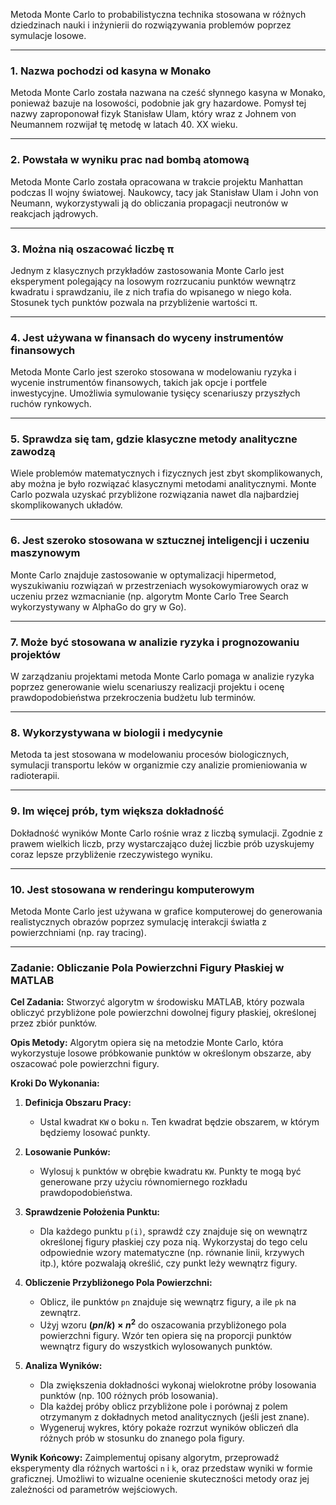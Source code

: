 Metoda Monte Carlo to probabilistyczna technika stosowana w różnych dziedzinach nauki i inżynierii do rozwiązywania problemów poprzez symulacje losowe. 

---

### **1. Nazwa pochodzi od kasyna w Monako**
Metoda Monte Carlo została nazwana na cześć słynnego kasyna w Monako, ponieważ bazuje na losowości, podobnie jak gry hazardowe. Pomysł tej nazwy zaproponował fizyk Stanisław Ulam, który wraz z Johnem von Neumannem rozwijał tę metodę w latach 40. XX wieku.

---

### **2. Powstała w wyniku prac nad bombą atomową**
Metoda Monte Carlo została opracowana w trakcie projektu Manhattan podczas II wojny światowej. Naukowcy, tacy jak Stanisław Ulam i John von Neumann, wykorzystywali ją do obliczania propagacji neutronów w reakcjach jądrowych.

---

### **3. Można nią oszacować liczbę π**
Jednym z klasycznych przykładów zastosowania Monte Carlo jest eksperyment polegający na losowym rozrzucaniu punktów wewnątrz kwadratu i sprawdzaniu, ile z nich trafia do wpisanego w niego koła. Stosunek tych punktów pozwala na przybliżenie wartości π.

---

### **4. Jest używana w finansach do wyceny instrumentów finansowych**
Metoda Monte Carlo jest szeroko stosowana w modelowaniu ryzyka i wycenie instrumentów finansowych, takich jak opcje i portfele inwestycyjne. Umożliwia symulowanie tysięcy scenariuszy przyszłych ruchów rynkowych.

---

### **5. Sprawdza się tam, gdzie klasyczne metody analityczne zawodzą**
Wiele problemów matematycznych i fizycznych jest zbyt skomplikowanych, aby można je było rozwiązać klasycznymi metodami analitycznymi. Monte Carlo pozwala uzyskać przybliżone rozwiązania nawet dla najbardziej skomplikowanych układów.

---

### **6. Jest szeroko stosowana w sztucznej inteligencji i uczeniu maszynowym**
Monte Carlo znajduje zastosowanie w optymalizacji hipermetod, wyszukiwaniu rozwiązań w przestrzeniach wysokowymiarowych oraz w uczeniu przez wzmacnianie (np. algorytm Monte Carlo Tree Search wykorzystywany w AlphaGo do gry w Go).

---

### **7. Może być stosowana w analizie ryzyka i prognozowaniu projektów**
W zarządzaniu projektami metoda Monte Carlo pomaga w analizie ryzyka poprzez generowanie wielu scenariuszy realizacji projektu i ocenę prawdopodobieństwa przekroczenia budżetu lub terminów.

---

### **8. Wykorzystywana w biologii i medycynie**
Metoda ta jest stosowana w modelowaniu procesów biologicznych, symulacji transportu leków w organizmie czy analizie promieniowania w radioterapii.

---

### **9. Im więcej prób, tym większa dokładność**
Dokładność wyników Monte Carlo rośnie wraz z liczbą symulacji. Zgodnie z prawem wielkich liczb, przy wystarczająco dużej liczbie prób uzyskujemy coraz lepsze przybliżenie rzeczywistego wyniku.

---

### **10. Jest stosowana w renderingu komputerowym**
Metoda Monte Carlo jest używana w grafice komputerowej do generowania realistycznych obrazów poprzez symulację interakcji światła z powierzchniami (np. ray tracing).

---




### Zadanie: Obliczanie Pola Powierzchni Figury Płaskiej w MATLAB

**Cel Zadania:**
Stworzyć algorytm w środowisku MATLAB, który pozwala obliczyć przybliżone pole powierzchni dowolnej figury płaskiej, określonej przez zbiór punktów.

**Opis Metody:**
Algorytm opiera się na metodzie Monte Carlo, która wykorzystuje losowe próbkowanie punktów w określonym obszarze, aby oszacować pole powierzchni figury.

**Kroki Do Wykonania:**
1. **Definicja Obszaru Pracy:**
   - Ustal kwadrat `KW` o boku `n`. Ten kwadrat będzie obszarem, w którym będziemy losować punkty.

2. **Losowanie Punków:**
   - Wylosuj `k` punktów w obrębie kwadratu `KW`. Punkty te mogą być generowane przy użyciu równomiernego rozkładu prawdopodobieństwa.

3. **Sprawdzenie Położenia Punktu:**
   - Dla każdego punktu `p(i)`, sprawdź czy znajduje się on wewnątrz określonej figury płaskiej czy poza nią. Wykorzystaj do tego celu odpowiednie wzory matematyczne (np. równanie linii, krzywych itp.), które pozwalają określić, czy punkt leży wewnątrz figury.

4. **Obliczenie Przybliżonego Pola Powierzchni:**
   - Oblicz, ile punktów `pn` znajduje się wewnątrz figury, a ile `pk` na zewnątrz.
   - Użyj wzoru **$(pn / k) \times n^2$** do oszacowania przybliżonego pola powierzchni figury. Wzór ten opiera się na proporcji punktów wewnątrz figury do wszystkich wylosowanych punktów.

5. **Analiza Wyników:**
   - Dla zwiększenia dokładności wykonaj wielokrotne próby losowania punktów (np. 100 różnych prób losowania).
   - Dla każdej próby oblicz przybliżone pole i porównaj z polem otrzymanym z dokładnych metod analitycznych (jeśli jest znane).
   - Wygeneruj wykres, który pokaże rozrzut wyników obliczeń dla różnych prób w stosunku do znanego pola figury.

 
**Wynik Końcowy:**
Zaimplementuj opisany algorytm, przeprowadź eksperymenty dla różnych wartości `n` i `k`, oraz przedstaw wyniki w formie graficznej. Umożliwi to wizualne ocenienie skuteczności metody oraz jej zależności od parametrów wejściowych.
